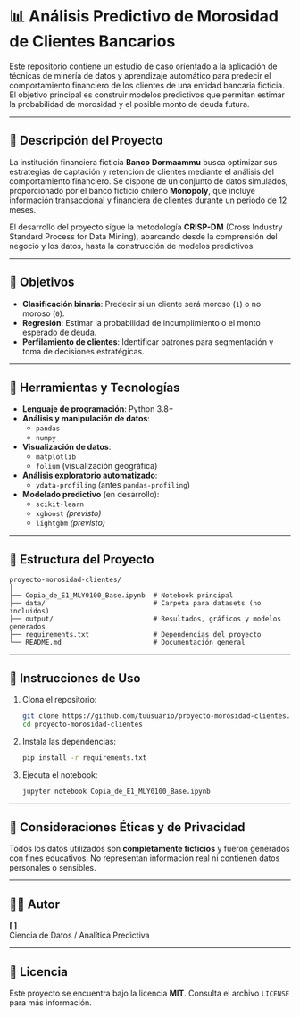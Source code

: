 # 📊 Análisis Predictivo de Morosidad de Clientes Bancarios

Este repositorio contiene un estudio de caso orientado a la aplicación de técnicas de minería de datos y aprendizaje automático para predecir el comportamiento financiero de los clientes de una entidad bancaria ficticia. El objetivo principal es construir modelos predictivos que permitan estimar la probabilidad de morosidad y el posible monto de deuda futura.

---

## 📘 Descripción del Proyecto

La institución financiera ficticia **Banco Dormaammu** busca optimizar sus estrategias de captación y retención de clientes mediante el análisis del comportamiento financiero. Se dispone de un conjunto de datos simulados, proporcionado por el banco ficticio chileno **Monopoly**, que incluye información transaccional y financiera de clientes durante un periodo de 12 meses.

El desarrollo del proyecto sigue la metodología **CRISP-DM** (Cross Industry Standard Process for Data Mining), abarcando desde la comprensión del negocio y los datos, hasta la construcción de modelos predictivos.

---

## 🎯 Objetivos

- **Clasificación binaria**: Predecir si un cliente será moroso (`1`) o no moroso (`0`).
- **Regresión**: Estimar la probabilidad de incumplimiento o el monto esperado de deuda.
- **Perfilamiento de clientes**: Identificar patrones para segmentación y toma de decisiones estratégicas.

---

## 🧰 Herramientas y Tecnologías

- **Lenguaje de programación**: Python 3.8+
- **Análisis y manipulación de datos**:
  - `pandas`
  - `numpy`
- **Visualización de datos**:
  - `matplotlib`
  - `folium` (visualización geográfica)
- **Análisis exploratorio automatizado**:
  - `ydata-profiling` (antes `pandas-profiling`)
- **Modelado predictivo** (en desarrollo):
  - `scikit-learn`
  - `xgboost` *(previsto)*
  - `lightgbm` *(previsto)*

---

## 📁 Estructura del Proyecto

```
proyecto-morosidad-clientes/
│
├── Copia_de_E1_MLY0100_Base.ipynb  # Notebook principal
├── data/                           # Carpeta para datasets (no incluidos)
├── output/                         # Resultados, gráficos y modelos generados
├── requirements.txt                # Dependencias del proyecto
└── README.md                       # Documentación general
```

---

## 📝 Instrucciones de Uso

1. Clona el repositorio:
   ```bash
   git clone https://github.com/tuusuario/proyecto-morosidad-clientes.git
   cd proyecto-morosidad-clientes
   ```

2. Instala las dependencias:
   ```bash
   pip install -r requirements.txt
   ```

3. Ejecuta el notebook:
   ```bash
   jupyter notebook Copia_de_E1_MLY0100_Base.ipynb
   ```

---

## 🔐 Consideraciones Éticas y de Privacidad

Todos los datos utilizados son **completamente ficticios** y fueron generados con fines educativos. No representan información real ni contienen datos personales o sensibles.

---

## 👨‍💻 Autor

**[ ]**  
 Ciencia de Datos / Analítica Predictiva  


---

## 📄 Licencia

Este proyecto se encuentra bajo la licencia **MIT**. Consulta el archivo `LICENSE` para más información.
